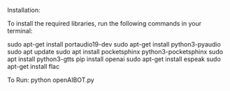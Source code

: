 Installation: 

To install the required libraries, run the following commands in your terminal:

sudo apt-get install portaudio19-dev
sudo apt-get install python3-pyaudio
sudo apt update
sudo apt install pocketsphinx python3-pocketsphinx
sudo apt install python3-gtts
pip install openai
sudo apt-get install espeak
sudo apt-get install flac

To Run:
python openAIBOT.py
